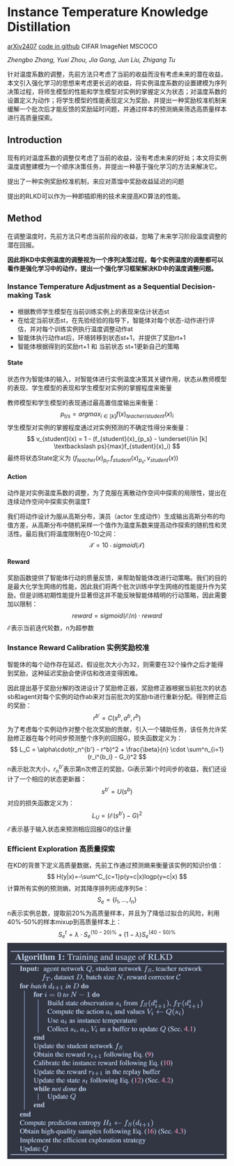 # Instance Temperature Knowledge Distillation

[arXiv2407](https://arxiv.org/abs/2407.00115)	[code in github](https://github.com/Zhengbo-Zhang/ITKD)	CIFAR  ImageNet  MSCOCO

*Zhengbo Zhang, Yuxi Zhou, Jia Gong, Jun Liu, Zhigang Tu*

针对温度系数的调整，先前方法只考虑了当前的收益而没有考虑未来的潜在收益，本文引入强化学习的思想来考虑更长远的收益，将实例温度系数的设置建模为序列决策过程，将师生模型的性能和学生模型对实例的掌握定义为状态；对温度系数的设置定义为动作；将学生模型的性能表现定义为奖励，并提出一种奖励校准机制来缓解一个批次后才能反馈的奖励延时问题，并通过样本的预测熵来筛选高质量样本进行高质量探索。

## Introduction 

现有的对温度系数的调整仅考虑了当前的收益，没有考虑未来的好处；本文将实例温度调整建模为一个顺序决策任务，并提出一种基于强化学习的方法来解决它。

提出了一种实例奖励校准机制，来应对蒸馏中奖励收益延迟的问题

提出的RLKD可以作为一种即插即用的技术来提高KD算法的性能。

## Method

在调整温度时，先前方法只考虑当前阶段的收益，忽略了未来学习阶段温度调整的潜在回报。

**因此将KD中实例温度的调整视为一个序列决策过程，每个实例温度的调整都可以看作是强化学习中的动作，提出一个强化学习框架解决KD中的温度调整问题。**

### Instance Temperature Adjustment as a Sequential Decision-making Task

- 根据教师学生模型在当前训练实例上的表现来估计状态st
- 在给定当前状态st，在先验经验的指导下，智能体对每个状态-动作进行评估，并对每个训练实例执行温度调整动作at
- 智能体执行动作at后，环境转移到状态st+1，并提供了奖励rt+1
- 智能体根据得到的奖励rt+1 和 当前状态 st+1更新自己的策略

#### State

状态作为智能体的输入，对智能体进行实例温度决策其关键作用，状态从教师模型的表现、学生模型的表现和学生模型对实例的掌握程度来衡量

教师模型和学生模型的表现通过最高置信度输出来衡量：
$$
p_{t/s} = argmax_{i \in [k]}f(x)_{teacher/student}(x)_i
$$
学生模型对实例的掌握程度通过对实例预测的不确定性得分来衡量：
$$
v_{student}(x) = 1 - (f_{student}(x)_{p_s} - \underset{i\in [k] \textbackslash ps}{max}f_{student}(x)_i)
$$
最终将状态State定义为 $(f_{teacher}(x)_{p_t}, f_{student}(x)_{p_s}, v_{student}(x))$

#### Action

动作是对实例温度系数的调整，为了克服在离散动作空间中探索的局限性，提出在连续动作空间中探索实例温度T

我们将动作设计为服从高斯分布，演员（actor 生成动作）生成输出高斯分布的均值方差，从高斯分布中随机采样一个值作为温度系数来提高动作探索的随机性和灵活性。最后我们将温度限制在0-10之间：
$$
\mathcal{T} = 10 \cdot sigmoid(\mathcal{T})
$$

#### Reward

奖励函数提供了智能体行动的质量反馈，来帮助智能体改进行动策略。我们的目的是最大化学生网络的性能，因此我们将两个批次训练中学生网络的性能提升作为奖励，但是训练初期性能提升显著但这并不能反映智能体精明的行动策略，因此需要加以限制：
$$
reward = sigmoid(\mathcal{E}/n) \cdot reward
$$
$\mathcal{E}$表示当前迭代轮数，n为超参数

### Instance Reward Calibration  实例奖励校准

智能体的每个动作存在延迟，假设批次大小为32，则需要在32个操作之后才能得到奖励，这种延迟奖励会使评估和改进变得困难。

因此提出基于奖励分解的改进设计了奖励修正器，奖励修正器根据当前批次的状态sb和agent对每个实例的动作ab来对当前批次的奖励rb进行重新分配。得到修正后的奖励：
$$
r^{b'} = C(s^b, a^b, r^b)
$$
为了考虑每个实例动作对整个批次奖励的贡献，引入一个辅助任务，该任务允许奖励修正器在每个时间步预测整个序列的回报G，损失函数定义为：
$$
L_C = \alpha\cdot(r_n^{b'} - r^b)^2 + \frac{\beta}{n} \cdot \sum^n_{i=1}(r_i^{b_i} - G_i)^2
$$
n表示批次大小，$r_n^{b'}$表示第n次修正的奖励，Gi表示第i个时间步的收益，我们还设计了一个相应的状态更新器：
$$
s^{b'} = U(s^b)
$$
对应的损失函数定义为：
$$
L_U = (\mathcal{E}(s^{b'}) - G)^2
$$
$\mathcal{E}$表示基于输入状态来预测相应回报G的估计量

### Efficient Exploration 高质量探索

在KD的背景下定义高质量数据，先前工作通过预测熵来衡量该实例的知识价值：
$$
H(y|x)=-\sum^C_{c=1}p(y=c|x)logp(y=c|x)
$$
计算所有实例的预测熵，对其降序排列形成序列Se：
$$
S_e= \{I_1, ...,I_n\}
$$
n表示实例总数，提取前20%为高质量样本，并且为了降低过拟合的风险，利用40%-50%的样本mixup到高质量样本上：
$$
S_e^t = \lambda\cdot S_e^{(10-20)\%} + (1-\lambda) S_e^{(40-50)\%}
$$
![image-20240902210441543](imgs\image-20240902210441543.png)